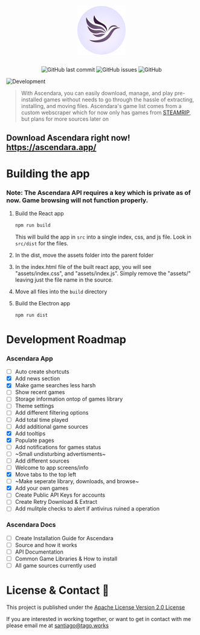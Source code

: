 <div align="center">
    </a>
    <br />
    <img align="center" width="128" height="128" src="./readme/ascendara.png">
    <br />
    <br />
    
    
   ![GitHub last commit](https://img.shields.io/github/last-commit/t-a-g-o/ascendara)
   ![GitHub issues](https://img.shields.io/github/issues-raw/t-a-g-o/ascendara)
   ![GitHub](https://img.shields.io/github/license/t-a-g-o/ascendara)
    
</div>

![Development](https://img.shields.io/badge/UNDER%20DEVELOPMENT-FF3100)


> With Ascendara, you can easily download, manage, and play pre-installed games without needs to go through the hassle of extracting, installing, and moving files. Ascendara's game list comes from a custom webscraper which for now only has games from [STEAMRIP](https://steamrip.com/), but plans for more sources later on

## Download Ascendara right now! https://ascendara.app/

# Building the app
### Note: The Ascendara API requires a key which is private as of now. Game browsing will not function properly.

1. Build the React app
    ```sh
    npm run build
    ```
    This will build the app in `src` into a single index, css, and js file. Look in `src/dist` for the files.

2. In the dist, move the assets folder into the parent folder

3. In the index.html file of the built react app, you will see "assets/index.css", and "assets/index.js". Simply remove the "assets/" leaving just the file
   name in the source.

4. Move all files into the `build` directory

5. Build the Electron app
   ```sh
   npm run dist
   ```


# Development Roadmap

### Ascendara App
- [ ] Auto create shortcuts
- [x] Add news section
- [x] Make game searches less harsh
- [ ] Show recent games
- [ ] Storage information ontop of games library
- [ ] Theme settings
- [ ] Add different filtering options
- [ ] Add total time played
- [ ] Add additional game sources
- [x] Add tooltips
- [x] Populate pages
- [ ] Add notifications for games status
- [ ] ~Small undisturbing advertisments~
- [ ] Add different sources
- [ ] Welcome to app screens/info
- [x] Move tabs to the top left
- [ ] ~Make seperate library, downloads, and browse~
- [x] Add your own games
- [ ] Create Public API Keys for accounts
- [ ] Create Retry Download & Extract
- [ ] Add mulitple checks to alert if antivirus ruined a operation

### Ascendara Docs
- [ ] Create Installation Guide for Ascendara
- [ ] Source and how it works
- [ ] API Documentation
- [ ] Common Game Libraries & How to install
- [ ] All game sources currently used

# License & Contact 📃
This project is published under the [Apache License Version 2.0 License](./LICENSE)

If you are interested in working together, or want to get in contact with me please email me at santiago@tago.works
